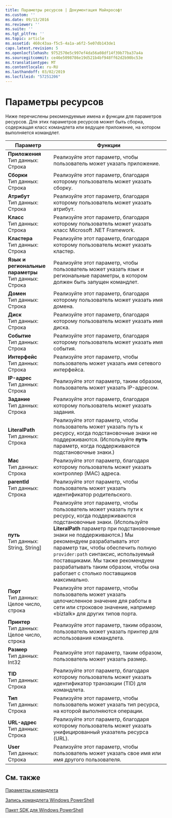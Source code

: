 ```yaml
---
title: Параметры ресурсов | Документация Майкрософт
ms.custom: ''
ms.date: 09/13/2016
ms.reviewer: ''
ms.suite: ''
ms.tgt_pltfrm: ''
ms.topic: article
ms.assetid: 460c43aa-f5c5-4a1a-a6f2-5e07db143de1
caps.latest.revision: 5
ms.openlocfilehash: 9752570e5c997ef4da56a08df14f39b77ba37a4a
ms.sourcegitcommit: ce46e5098786e19d521b4bf948ff62d2b90bc53e
ms.translationtype: MT
ms.contentlocale: ru-RU
ms.lasthandoff: 03/02/2019
ms.locfileid: "57251206"
---
```

# <a name="resource-parameters"></a>Параметры ресурсов

Ниже перечислены рекомендуемые имена и функции для параметров ресурсов. Для этих параметров ресурсов может быть сборка, содержащая класс командлета или ведущее приложение, на котором выполняется командлет.

|Параметр|Функции|
|---|---|
|**Приложения**<br>Тип данных: Строка|Реализуйте этот параметр, чтобы пользователь может указать приложение.|
|**Сборки**<br>Тип данных: Строка|Реализуйте этот параметр, благодаря которому пользователь может указать сборку.|
|**Атрибут**<br>Тип данных: Строка|Реализуйте этот параметр, благодаря которому пользователь может указать атрибут.|
|**Класс**<br>Тип данных: Строка|Реализуйте этот параметр, благодаря которому пользователь может указать класс Microsoft .NET Framework.|
|**Кластера**<br>Тип данных: Строка|Реализуйте этот параметр, благодаря которому пользователь может указать кластер.|
|**Язык и региональные параметры**<br>Тип данных: Строка|Реализуйте этот параметр, чтобы пользователь может указать язык и региональные параметры, в котором должен быть запущен командлет.|
|**Домен**<br>Тип данных: Строка|Реализуйте этот параметр, благодаря которому пользователь может указать имя домена.|
|**Диск**<br>Тип данных: Строка|Реализуйте этот параметр, благодаря которому пользователь может указать имя диска.|
|**Событие**<br>Тип данных: Строка|Реализуйте этот параметр, благодаря которому пользователь может указать имя события.|
|**Интерфейс**<br>Тип данных: Строка|Реализуйте этот параметр, чтобы пользователь может указать имя сетевого интерфейса.|
|**IP-адрес**<br>Тип данных: Строка|Реализуйте этот параметр, таким образом, пользователь может указать IP-адресом.|
|**Задание**<br>Тип данных: Строка|Реализуйте этот параметр, благодаря которому пользователь может указать задания.|
|**LiteralPath**<br>Тип данных: Строка|Реализуйте этот параметр, чтобы пользователь может указать путь к ресурсу, когда подстановочные знаки не поддерживаются. (Используйте **путь** параметр, когда поддерживаются подстановочные знаки.)|
|**Mac**<br>Тип данных: Строка|Реализуйте этот параметр, благодаря которому пользователь может указать контроллер (MAC) адреса.|
|**parentId**<br>Тип данных: Строка|Реализуйте этот параметр, чтобы пользователь может указать идентификатор родительского.|
|**путь**<br>Тип данных: String, String]|Реализуйте этот параметр, чтобы пользователь может указать пути к ресурсу, когда поддерживаются подстановочные знаки. (Используйте **LiteralPath** параметр при подстановочные знаки не поддерживаются.) Мы рекомендуем разрабатывать этот параметр так, чтобы обеспечить полную `provider:path` синтаксис, используемый поставщиками. Мы также рекомендуем разрабатывать таким образом, чтобы она работает с столько поставщиков максимально.|
|**Порт**<br>Тип данных: Целое число, строка|Реализуйте этот параметр, чтобы пользователь может указать целочисленное значение для работы в сети или строковое значение, например «biztalk» для других типов порта.|
|**Принтер**<br>Тип данных: Целое число, строка|Реализуйте этот параметр, таким образом, пользователь может указать принтер для использования командлета.|
|**Размер**<br>Тип данных: Int32|Реализуйте этот параметр, таким образом, пользователь может указать размер.|
|**TID**<br>Тип данных: Строка|Реализуйте этот параметр, благодаря которому пользователь может указать идентификатор транзакции (TID) для командлета.|
|**Тип**<br>Тип данных: Строка|Реализуйте этот параметр, чтобы пользователь может указать тип ресурса, на которой выполняются операции.|
|**URL-адрес**<br>Тип данных: Строка|Реализуйте этот параметр, благодаря которому пользователь может указать унифицированный указатель ресурса (URL).|
|**User**<br>Тип данных: Строка|Реализуйте этот параметр, чтобы пользователь может указать свое имя или имя другого пользователя.|

## <a name="see-also"></a>См. также

[Параметры командлета](./cmdlet-parameters.md)

[Запись командлета Windows PowerShell](./writing-a-windows-powershell-cmdlet.md)

[Пакет SDK для Windows PowerShell](../windows-powershell-reference.md)
